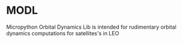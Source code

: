 # MODL
Micropython Orbital Dynamics Lib is intended for rudimentary orbital dynamics computations for satellites's in LEO
